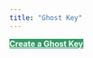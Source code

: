 ```yaml
---
title: "Ghost Key"
---
```


<a href="/ghostkey/create/" class="button is-large" style="background-color: #339966; color: white; margin-bottom: 20px;">
  <strong>Create a Ghost Key</strong>
</a>
